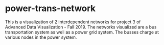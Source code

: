 # power-trans-network
This is a visualization of 2 interdependent networks for project 3 of Advanced Data Visualization - Fall 2019. The networks visualized are a bus transportation system as well as a power grid system. The busses charge at various nodes in the power system.  
